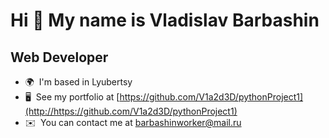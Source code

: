 Hi 👋 My name is Vladislav Barbashin
====================================

Web Developer
-------------

* 🌍  I'm based in Lyubertsy
* 🖥️  See my portfolio at [https://github.com/V1a2d3D/pythonProject1](http://https://github.com/V1a2d3D/pythonProject1)
* ✉️  You can contact me at [barbashinworker@mail.ru](mailto:barbashinworker@mail.ru)
